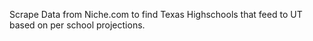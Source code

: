 Scrape Data from Niche.com to find Texas Highschools that feed to UT based on per school projections.
